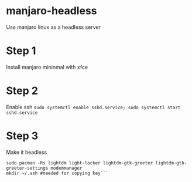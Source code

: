 # manjaro-headless
Use manjaro linux as a headless server

# Step 1
Install manjaro mininmal with xfce

# Step 2
Enable ssh
```sudo systemctl enable sshd.service; sudo systemctl start sshd.service```

# Step 3
Make it headless
```sudo pacman -Rs xfce4 gtkhash-thunar libxfce4ui mousepad orage thunar-archive-plugin thunar-media-tags-plugin xfce4-battery-plugin xfce4-clipman-plugin xfce4-pulseaudio-plugin xfce4-screenshooter xfce4-whiskermenu-plugin xfce4-whiskermenu-plugin xfce4-xkb-plugin parole xfce4-notifyd
sudo pacman -Rs lightdm light-locker lightdm-gtk-greeter lightdm-gtk-greeter-settings modemmanager
mkdir ~/.ssh #needed for copying key```
